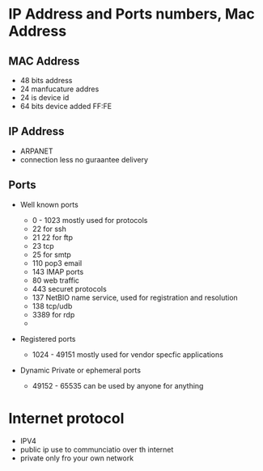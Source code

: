
# IP Address and Ports numbers, Mac Address

## MAC Address
- 48 bits address
- 24 manfucature addres
- 24 is device id
- 64 bits device added FF:FE

## IP Address
- ARPANET
- connection less no guraantee delivery

## Ports
- Well known ports
    - 0 - 1023 mostly used for protocols
    - 22 for ssh
    - 21 22 for ftp
    - 23 tcp
    - 25 for smtp
    - 110 pop3 email
    - 143 IMAP ports
    - 80 web traffic
    - 443 securet protocols
    - 137 NetBIO name service, used for registration and resolution
    - 138 tcp/udb
    - 3389 for rdp
    -

- Registered ports
    - 1024 - 49151 mostly used for vendor specfic applications
- Dynamic Private or ephemeral ports
    - 49152 - 65535 can be used by anyone for anything


# Internet protocol
- IPV4
- public ip use to communciatio over th internet
- private only fro your own network

